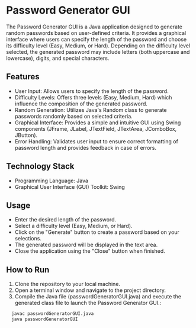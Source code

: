# Password Generator GUI
The Password Generator GUI is a Java application designed to generate random passwords based on user-defined criteria. It provides a graphical interface where users can specify the length of the password and choose its difficulty level (Easy, Medium, or Hard). Depending on the difficulty level selected, the generated password may include letters (both uppercase and lowercase), digits, and special characters.


## Features
 - User Input: Allows users to specify the length of the password.
 - Difficulty Levels: Offers three levels (Easy, Medium, Hard) which influence the composition of the generated password.
 - Random Generation: Utilizes Java's Random class to generate passwords randomly based on selected criteria.
 - Graphical Interface: Provides a simple and intuitive GUI using Swing components (JFrame, JLabel, JTextField, JTextArea, JComboBox, JButton).
 - Error Handling: Validates user input to ensure correct formatting of password length and provides feedback in case of errors.
## Technology Stack
- Programming Language: Java
- Graphical User Interface (GUI) Toolkit: Swing

## Usage
 - Enter the desired length of the password.
 - Select a difficulty level (Easy, Medium, or Hard).
 - Click on the "Generate" button to create a password based on your selections.
 - The generated password will be displayed in the text area.
 - Close the application using the "Close" button when finished.
## How to Run

1. Clone the repository to your local machine.
2. Open a terminal window and navigate to the project directory.
3. Compile the Java file (passwordGeneratorGUI.java) and execute the generated class file to launch the Password Generator GUI.:

```bash
  javac passwordGeneratorGUI.java
  java passwordGeneratorGUI
```

